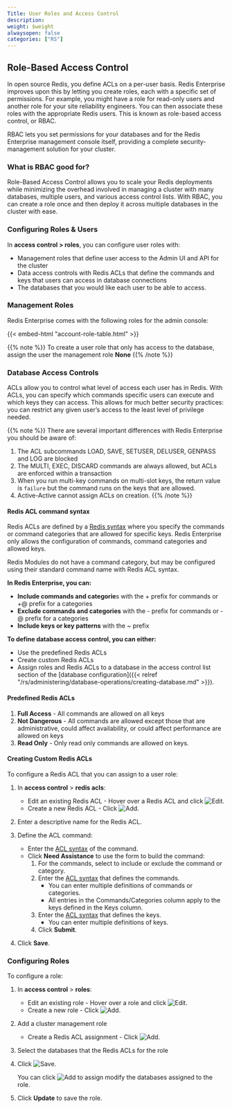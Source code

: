 ```yaml
---
Title: User Roles and Access Control
description:
weight: $weight
alwaysopen: false
categories: ["RS"]
---
```


## Role-Based Access Control

In open source Redis, you define ACLs on a per-user basis. Redis Enterprise improves upon this by letting you create roles, each with a specific set of permissions. For example, you might have a role for read-only users and another role for your site reliability engineers. You can then associate these roles with the appropriate Redis users. This is known as role-based access control, or RBAC.

RBAC lets you set permissions for your databases and for the Redis Enterprise management console itself, providing a complete security-management solution for your cluster. 

### What is RBAC good for?

Role-Based Access Control allows you to scale your Redis deployments while minimizing the overhead involved in managing a cluster with many databases, multiple users, and various access control lists. With RBAC, you can create a role once and then deploy it across multiple databases in the cluster with ease.

### Configuring Roles & Users

In **access control > roles**, you can configure user roles with:

- Management roles that define user access to the Admin UI and API for the cluster
- Data access controls with Redis ACLs that define the commands and keys that users can access in database connections
- The databases that you would like each user to be able to access.

### Management Roles

Redis Enterprise comes with the following roles for the admin console:

{{< embed-html "account-role-table.html" >}}

{{% note %}}
To create a user role that only has access to the database, assign the user the management role **None**
{{% /note %}}

### Database Access Controls

ACLs allow you to control what level of access each user has in Redis. With ACLs, you can specify which commands specific users can execute and which keys they can access. This allows for much better security practices: you can restrict any given user’s access to the least level of privilege needed.

{{% note %}}
There are several important differences with Redis Enterprise you should be aware of:

1. The ACL subcommands LOAD, SAVE, SETUSER, DELUSER, GENPASS and LOG are blocked
2. The MULTI, EXEC, DISCARD commands are always allowed, but ACLs are enforced within a transaction
3. When you run multi-key commands on multi-slot keys, the return value is `failure` but the command runs on the keys that are allowed.
4. Active-Active cannot assign ACLs on creation.
{{% /note %}}

#### Redis ACL command syntax

Redis ACLs are defined by a [Redis syntax](https://redis.io/topics/acl#acl-rules) where you specify the commands or command categories that are allowed for specific keys. Redis Enterprise only allows the configuration of commands, command categories and allowed keys. 

Redis Modules do not have a command category, but may be configured using their standard command name with Redis ACL syntax.

**In Redis Enterprise, you can:**

- **Include commands and categorie**s with the + prefix for commands or +@ prefix for a categories
- **Exclude commands and categories** with the - prefix for commands or -@ prefix for a categories
- **Include keys or key patterns** with the ~ prefix

**To define database access control, you can either:**

- Use the predefined Redis ACLs
- Create custom Redis ACLs
- Assign roles and Redis ACLs to a database in the access control list section of the [database configuration]({{< relref "/rs/administering/database-operations/creating-database.md" >}}).

#### Predefined Redis ACLs

1. **Full Access** - All commands are allowed on all keys
2. **Not Dangerous** - All commands are allowed except those that are administrative, could affect availability, or could affect performance are allowed on keys
3. **Read Only** - Only read only commands are allowed on keys.

#### Creating Custom Redis ACLs

To configure a Redis ACL that you can assign to a user role:

1. In **access control** > **redis acls**:
    - Edit an existing Redis ACL - Hover over a Redis ACL and click ![Edit](/images/rc/icon_edit.png#no-click "Edit").
    - Create a new Redis ACL - Click ![Add](/images/rs/icon_add.png#no-click "Add").
1. Enter a descriptive name for the Redis ACL.
1. Define the ACL command:
    - Enter the [ACL syntax](https://redis.io/topics/acl#acl-rules) of the command.
    - Click **Need Assistance** to use the form to build the command:
        1. For the commands, select to include or exclude the command or category.
        1. Enter the [ACL syntax](https://redis.io/topics/acl#acl-rules) that defines the commands.
            - You can enter multiple definitions of commands or categories.
            - All entries in the Commands/Categories column apply to the keys defined in the Keys column.
        1. Enter the [ACL syntax](https://redis.io/topics/acl#acl-rules) that defines the keys.
            - You can enter multiple definitions of keys.
        1. Click **Submit**.
        
1. Click **Save**.

### Configuring Roles

To configure a role:

1. In **access control** > **roles**:
    - Edit an existing role - Hover over a role and click ![Edit](/images/rc/icon_edit.png#no-click "Edit").
    - Create a new role - Click ![Add](/images/rs/icon_add.png#no-click "Add").
1. Add a cluster management role
    - Create a Redis ACL assignment - Click ![Add](/images/rs/icon_add.png#no-click "Add").
1. Select the databases that the Redis ACLs for the role
1. Click ![Save](/images/rs/icon_save.png#no-click "Save").

    You can click ![Add](/images/rs/icon_add.png#no-click "Add") to assign modify the databases assigned to the role.

1. Click **Update** to save the role.


